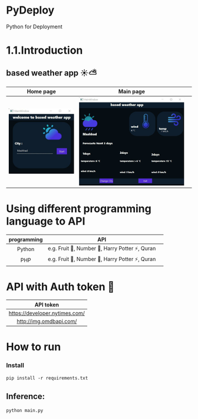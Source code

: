 # PyDeploy
Python for Deployment

# 1.1.Introduction
## based weather app ☀️⛅️
|          Home page        |  Main page |  |  
| :----------------------:   | :-----------: | :--------: |
| ![screen shot](https://github.com/MohamadNematizadeh/PyDeploy/blob/main/1.1.Introduction/based%20weather%20app/photo1709675165.jpeg?raw=true)     | ![screen shot](https://github.com/MohamadNematizadeh/PyDeploy/blob/main/1.1.Introduction/based%20weather%20app/photo1709675189.jpeg?raw=true)|

# Using different programming language to API
|     programming     | API |  |  
| :----------------------:   | :-----------: | :--------: |
|  Python | e.g. Fruit 🍉, Number 🔢, Harry Potter ⚡️, Quran|
|  PHP | e.g. Fruit 🍉, Number 🔢, Harry Potter ⚡️, Quran|
# API with Auth token 🔐
|     API token    |
|:--------: |
|  https://developer.nytimes.com/|
|  http://img.omdbapi.com/|
 
# How to run
### Install
```
pip install -r requirements.txt
```
## Inference:
```
python main.py
```
 
